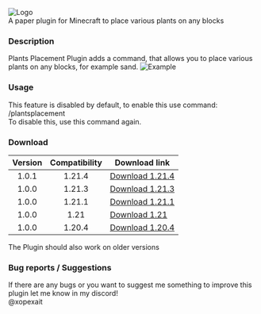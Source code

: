 ![Logo](https://i.imgur.com/nIsmRzw.png)  
A paper plugin for Minecraft to place various plants on any blocks

### Description
Plants Placement Plugin adds a command, that allows you to place various plants on any blocks, for example sand. 
![Example](https://dl3.pushbulletusercontent.com/FhNHCwCjb35jkg9I8fLLk848lmkgmd8q/temp.png)

### Usage
This feature is disabled by default, to enable this use command:  
/plantsplacement  
To disable this, use this command again.

### Download

| Version | Compatibility | Download link                                                                                                                                       |
|:-------:|:-------------:|-----------------------------------------------------------------------------------------------------------------------------------------------------|
| 1.0.1   | 1.21.4        | [Download 1.21.4]((https://github.com/XOPEXAIT/Plants-Placement-Plugin/releases/download/plants-placement-plugin-v1.0.1/Plants.Placement.Plugin-1.0.1.1.21.4.jar))   |
| 1.0.0   | 1.21.3        | [Download 1.21.3](https://github.com/XOPEXAIT/Plants-Placement-Plugin/releases/download/plants-placement-plugin/PlantsPlacement-1.0.0.1.21.3.jar)   |
| 1.0.0   | 1.21.1        | [Download 1.21.1](https://github.com/XOPEXAIT/Plants-Placement-Plugin/releases/download/plants-placement-plugin/PlantsPlacement-1.0.0.1.21.1.jar)   |
| 1.0.0   | 1.21          | [Download 1.21](https://github.com/XOPEXAIT/Plants-Placement-Plugin/releases/download/plants-placement-plugin/PlantsPlacement-1.0.0.1.21.jar)       |
| 1.0.0   | 1.20.4        | [Download 1.20.4](https://github.com/XOPEXAIT/Plants-Placement-Plugin/releases/download/plants-placement-plugin/PlantsPlacement-1.0.0.1.20.4.jar)   |

The Plugin should also work on older versions

### Bug reports / Suggestions
If there are any bugs or you want to suggest me something to improve this plugin let me know in my discord!  
@xopexait
